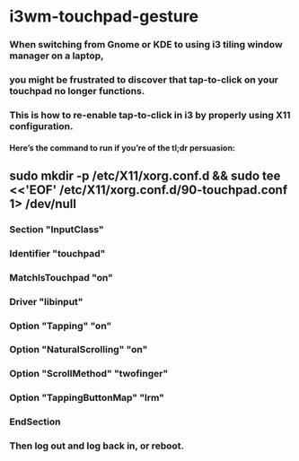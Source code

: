 # i3wm-touchpad-gesture

### When switching from Gnome or KDE to using i3 tiling window manager on a laptop, 
### you might be frustrated to discover that tap-to-click on your touchpad no longer functions. 
### This is how to re-enable tap-to-click in i3 by properly using X11 configuration.


#### Here’s the command to run if you’re of the tl;dr persuasion:

## sudo mkdir -p /etc/X11/xorg.conf.d && sudo tee <<'EOF' /etc/X11/xorg.conf.d/90-touchpad.conf 1> /dev/null


### Section "InputClass"
### 	Identifier "touchpad"
### 	MatchIsTouchpad "on"
###	Driver "libinput"
###	Option "Tapping" "on"
###	Option "NaturalScrolling" "on"
###	Option "ScrollMethod" "twofinger"
###	Option "TappingButtonMap" "lrm"
### EndSection


### Then log out and log back in, or reboot.
